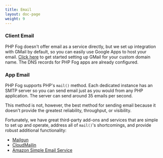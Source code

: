 ```yaml
---
title: Email
layout: doc-page
weight: 9
---
```


### Client Email

PHP Fog doesn't offer email as a service directly, but we set up integration with GMail by default, so you can easily use Google Apps to host your email. [Click here](https://www.google.com/a/cpanel/domain/new) to get started setting up GMail for your custom domain name. The DNS records for PHP Fog apps are already configured. 

### App Email

PHP Fog supports PHP's `mail()` method. Each dedicated instance has an SMTP server so you can send email just as you would from any PHP application. The server can send around 35 emails per second. 

This method is not, however, the best method for sending email because it doesn't provide the greatest reliability, throughput, or visibility.

Fortunately, we have great third-party add-ons and services that are simple to set up and operate, address all of `mail()`'s shortcomings, and provide robust additional functionality:

* [Mailgun](http://dev.appfog.com/features/article/mailgun)
* [CloudMailin](http://dev.appfog.com/features/article/cloudmailin)
* [Amazon Simple Email Service](http://aws.amazon.com/ses/)
